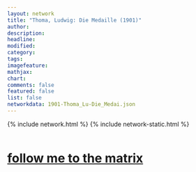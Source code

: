```yaml
---
layout: network
title: "Thoma, Ludwig: Die Medaille (1901)"
author:
description:
headline:
modified:
category:
tags: 
imagefeature: 
mathjax: 
chart: 
comments: false
featured: false
list: false
networkdata: 1901-Thoma_Lu-Die_Medai.json
---
```

{% include network.html %}
{% include network-static.html %}
<div class="row">
  <div class="small-5 small-centered columns"><a href="/matrix37"><h1>follow me to the matrix</h1></a>
</div>
</div>
